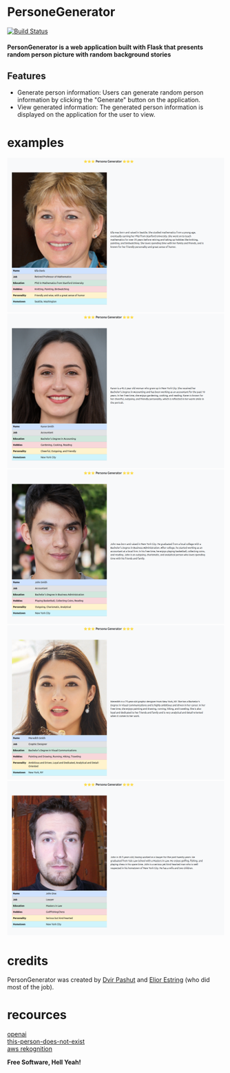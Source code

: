 # PersoneGenerator

[![Build Status](https://github.com/personaGemerator/personegenerator/actions/workflows/CI.yaml/badge.svg)](https://github.com/personaGemerator/personegenerator/actions)

#### PersonGenerator is a web application built with Flask that presents random person picture with random background stories



## Features

- Generate person information: Users can generate random person information by clicking the "Generate" button on the application.
- View generated information: The generated person information is displayed on the application for the user to view.

# examples 
![example-photo-1](static/images/examle1.png)<br>
![example-photo-2](static/images/examle2.png)<br>
![example-photo-3](static/images/examle3.png)<br>
![example-photo-4](static/images/examle4.png)<br>
![example-photo-5](static/images/examle5.png)<br>

# credits
PersonGenerator was created by [Dvir Pashut] and [Elior Estring] (who did most of the job).


# recources

[openai] <br>
[this-person-does-not-exist] <br>
[aws rekognition] <br>

**Free Software, Hell Yeah!**


[//]: # 

[Dvir Pashut]: <https://github.com/dvir-pashut>
[Elior Estring]:<https://github.com/elior7557>
[openai]:<https://openai.com/>
[this-person-does-not-exist]:<https://this-person-does-not-exist.com/en>
[aws rekognition]:<https://docs.aws.amazon.com/rekognition/latest/dg/what-is.html>
